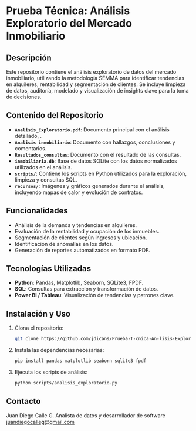 # Prueba Técnica: Análisis Exploratorio del Mercado Inmobiliario

## Descripción

Este repositorio contiene el análisis exploratorio de datos del mercado inmobiliario, utilizando la metodología SEMMA para identificar tendencias en alquileres, rentabilidad y segmentación de clientes. Se incluye limpieza de datos, auditoría, modelado y visualización de insights clave para la toma de decisiones.

## Contenido del Repositorio

- **`Analisis_Exploratorio.pdf`**: Documento principal con el análisis detallado, .
- **`Analisis inmobiliario`**: Documento con hallazgos, conclusiones y comentarios.
- **`Resultados_consultas`**: Documento con el resultado de las consultas.
- **`inmobiliaria.db`**: Base de datos SQLite con los datos normalizados utilizados en el análisis.
- **`scripts/`**: Contiene los scripts en Python utilizados para la exploración, limpieza y consultas SQL.
- **`recursos/`**: Imágenes y gráficos generados durante el análisis, incluyendo mapas de calor y evolución de contratos.

## Funcionalidades

- Análisis de la demanda y tendencias en alquileres.
- Evaluación de la rentabilidad y ocupación de los inmuebles.
- Segmentación de clientes según ingresos y ubicación.
- Identificación de anomalías en los datos.
- Generación de reportes automatizados en formato PDF.

## Tecnologías Utilizadas

- **Python**: Pandas, Matplotlib, Seaborn, SQLite3, FPDF.
- **SQL**: Consultas para extracción y transformación de datos.
- **Power BI / Tableau**: Visualización de tendencias y patrones clave.

## Instalación y Uso

1. Clona el repositorio:
   ```bash
   git clone https://github.com/jdicans/Prueba-T-cnica-An-lisis-Exploratorio-del-Mercado-Inmobiliario.git
   ```
2. Instala las dependencias necesarias:
   ```bash
   pip install pandas matplotlib seaborn sqlite3 fpdf
   ```
3. Ejecuta los scripts de análisis:
   ```bash
   python scripts/analisis_exploratorio.py
   ```

## Contacto

Juan Diego Calle G.
Analista de datos y desarrollador de software
juandiegocalleg@gmail.com

